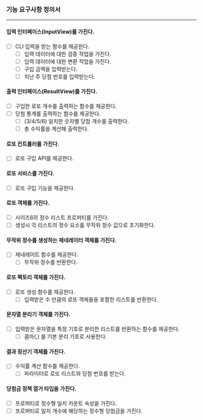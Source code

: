 ### 기능 요구사항 정의서
* * *
#### 입력 인터페이스(InputView)를 가진다.
- [ ] CLI 입력을 받는 함수를 제공한다.
  - [ ] 입력 데이터에 대한 검증 작업을 가진다.
  - [ ] 입력 데이터에 대한 변환 작업을 가진다.
  - [ ] 구입 금액을 입력받는다.
  - [ ] 지난 주 당첨 번호를 입력받는다.
#### 출력 인터페이스(ResultView)를 가진다.
- [ ] 구입한 로또 개수를 출력하는 함수를 제공한다. 
- [ ] 당첨 통계를 출력하는 함수를 제공한다.
  - [ ] (3/4/5/6) 일치한 숫자별 당첨 개수를 출력한다.
  - [ ] 총 수익률을 계산해 출력한다.
#### 로또 컨트롤러를 가진다.
- [ ] 로또 구입 API를 제공한다.
#### 로또 서비스를 가진다.
- [ ] 로또 구입 기능을 제공한다.
#### 로또 객체를 가진다.
- [ ] 사이즈6의 정수 리스트 프로퍼티를 가진다.
- [ ] 생성시 각 리스트의 정수 요소를 무작위 정수 값으로 초기화한다.
#### 무작위 정수를 생성하는 제네레이터 객체를 가진다.
- [ ] 제네레이트 함수를 제공한다.
  - [ ] 무작위 정수를 반환한다.
#### 로또 팩토리 객체를 가진다.
- [ ] 로또 생성 함수를 제공한다. 
  - [ ] 입력받은 수 만큼의 로또 객체들을 포함한 리스트를 반환한다.
#### 문자열 분리기 객체를 가진다.
- [ ] 입력받은 문자열을 특정 기호로 분리한 리스트를 반환하는 함수를 제공한다. 
  - [ ] 콤마(,) 를 기본 분리 기호로 사용한다.
#### 결과 정산기 객체를 가진다.
- [ ] 수익률 계산 함수를 제공한다.
  - [ ] 파라미터로 로또 리스트와 당첨 번호를 받는다.
#### 당첨금 정책 열거 타입을 가진다.
- [ ] 프로퍼티로 정수형 일치 카운트 속성을 가진다.
- [ ] 프로퍼티로 일치 개수에 해당하는 정수형 당첨금을 가진다.